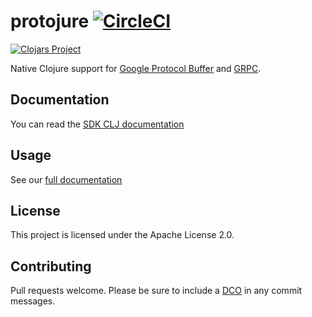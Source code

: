 # protojure [![CircleCI](https://circleci.com/gh/protojure/lib.svg?style=svg)](https://circleci.com/gh/protojure/lib)

[![Clojars Project](https://img.shields.io/clojars/v/protojure.svg)](https://clojars.org/protojure)

Native Clojure support for [Google Protocol Buffer](https://developers.google.com/protocol-buffers/) and [GRPC](https://grpc.io/).

## Documentation

You can read the [SDK CLJ documentation](https://cljdoc.org/d/protojure/protojure)

## Usage

See our [full documentation](https://protojure.github.io/)

## License

This project is licensed under the Apache License 2.0.

## Contributing

Pull requests welcome.  Please be sure to include a [DCO](https://en.wikipedia.org/wiki/Developer_Certificate_of_Origin) in any commit messages.
